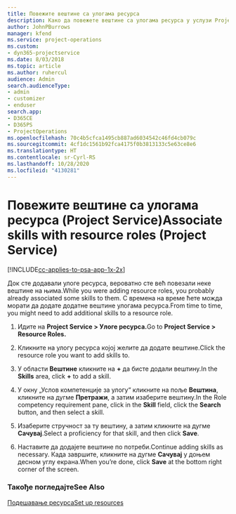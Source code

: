 ```yaml
---
title: Повежите вештине са улогама ресурса
description: Како да повежете вештине са улогама ресурса у услузи Project Service
author: JohnPBurrows
manager: kfend
ms.service: project-operations
ms.custom:
- dyn365-projectservice
ms.date: 8/03/2018
ms.topic: article
ms.author: ruhercul
audience: Admin
search.audienceType:
- admin
- customizer
- enduser
search.app:
- D365CE
- D365PS
- ProjectOperations
ms.openlocfilehash: 70c4b5cfca1495cb887ad6034542c46fd4cb079c
ms.sourcegitcommit: 4cf1dc1561b92fca4175f0b3813133c5e63ce8e6
ms.translationtype: HT
ms.contentlocale: sr-Cyrl-RS
ms.lasthandoff: 10/28/2020
ms.locfileid: "4130281"
---
```

# <a name="associate-skills-with-resource-roles-project-service"></a><span data-ttu-id="37787-103">Повежите вештине са улогама ресурса (Project Service)</span><span class="sxs-lookup"><span data-stu-id="37787-103">Associate skills with resource roles (Project Service)</span></span>

[!INCLUDE[cc-applies-to-psa-app-1x-2x](../includes/cc-applies-to-psa-app-1x-2x.md)]

<span data-ttu-id="37787-104">Док сте додавали улоге ресурса, вероватно сте већ повезали неке вештине на њима.</span><span class="sxs-lookup"><span data-stu-id="37787-104">While you were adding resource roles, you probably already associated some skills to them.</span></span> <span data-ttu-id="37787-105">С времена на време ћете можда морати да додате додатне вештине улогама ресурса.</span><span class="sxs-lookup"><span data-stu-id="37787-105">From time to time, you might need to add additional skills to a resource role.</span></span>  
  
1.  <span data-ttu-id="37787-106">Идите на **Project Service > Улоге ресурса.**</span><span class="sxs-lookup"><span data-stu-id="37787-106">Go to **Project Service > Resource Roles.**</span></span>  
  
2.  <span data-ttu-id="37787-107">Кликните на улогу ресурса којој желите да додате вештине.</span><span class="sxs-lookup"><span data-stu-id="37787-107">Click the resource role you want to add skills to.</span></span>  
  
3.  <span data-ttu-id="37787-108">У области **Вештине** кликните на **+** да бисте додали вештину.</span><span class="sxs-lookup"><span data-stu-id="37787-108">In the **Skills** area, click **+** to add a skill.</span></span>  
  
4.  <span data-ttu-id="37787-109">У окну „Услов компетенције за улогу“ кликните на поље **Вештина**, кликните на дугме **Претражи**, а затим изаберите вештину.</span><span class="sxs-lookup"><span data-stu-id="37787-109">In the Role competency requirement pane, click in the **Skill** field, click the **Search** button,  and then select a skill.</span></span>  
  
5.  <span data-ttu-id="37787-110">Изаберите стручност за ту вештину, а затим кликните на дугме **Сачувај**.</span><span class="sxs-lookup"><span data-stu-id="37787-110">Select a proficiency for that skill, and then click **Save**.</span></span>  
  
6.  <span data-ttu-id="37787-111">Наставите да додајете вештине по потреби.</span><span class="sxs-lookup"><span data-stu-id="37787-111">Continue adding skills as necessary.</span></span> <span data-ttu-id="37787-112">Када завршите, кликните на дугме **Сачувај** у доњем десном углу екрана.</span><span class="sxs-lookup"><span data-stu-id="37787-112">When you’re done, click **Save** at the bottom right corner of the screen.</span></span>  
  
### <a name="see-also"></a><span data-ttu-id="37787-113">Такође погледајте</span><span class="sxs-lookup"><span data-stu-id="37787-113">See Also</span></span>  
 [<span data-ttu-id="37787-114">Подешавање ресурса</span><span class="sxs-lookup"><span data-stu-id="37787-114">Set up resources</span></span>](../psa/set-up-resources.md)
